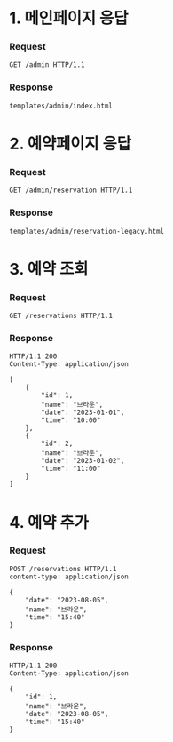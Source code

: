 # 1. 메인페이지 응답

### Request

```
GET /admin HTTP/1.1
```

### Response

```
templates/admin/index.html
```

# 2. 예약페이지 응답

### Request

```
GET /admin/reservation HTTP/1.1
```

### Response

```
templates/admin/reservation-legacy.html
```

# 3. 예약 조회

### Request

```
GET /reservations HTTP/1.1

```

### Response

```
HTTP/1.1 200
Content-Type: application/json

[
    {
        "id": 1,
        "name": "브라운",
        "date": "2023-01-01",
        "time": "10:00"
    },
    {
        "id": 2,
        "name": "브라운",
        "date": "2023-01-02",
        "time": "11:00"
    }
]

```

# 4. 예약 추가

### Request

```
POST /reservations HTTP/1.1
content-type: application/json

{
    "date": "2023-08-05",
    "name": "브라운",
    "time": "15:40"
}

```

### Response

```
HTTP/1.1 200
Content-Type: application/json

{
    "id": 1,
    "name": "브라운",
    "date": "2023-08-05",
    "time": "15:40"
}
```